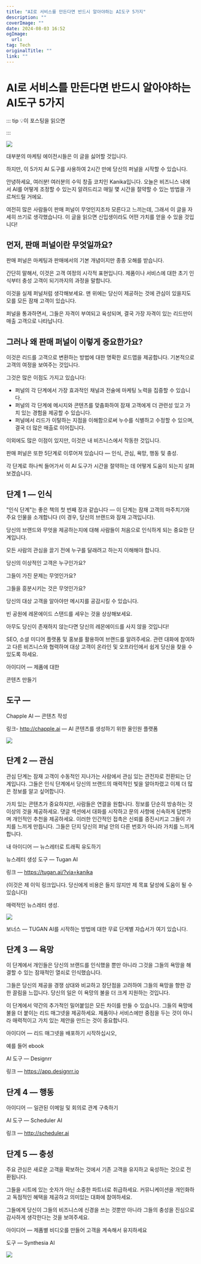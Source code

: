 ```yaml
---
title: "AI로 서비스를 만든다면 반드시 알아야하는 AI도구 5가지"
description: ""
coverImage: ""
date: 2024-08-03 16:52
ogImage: 
  url: 
tag: Tech
originalTitle: ""
link: ""
---
```




# AI로 서비스를 만든다면 반드시 알아야하는 AI도구 5가지

::: tip 💡이 포스팅을 읽으면

:::

<img src="./img/5-AI-Tools-to-launch-your-FUNNEL-in-2-hours-—-Here-is-everything-you-need-to-know_0.png" />

대부분의 마케팅 에이전시들은 이 글을 싫어할 것입니다.

하지만, 이 5가지 AI 도구를 사용하여 2시간 만에 당신의 퍼널을 시작할 수 있습니다.

안녕하세요, 여러분! 여러분의 수익 창출 코치인 Kanika입니다. 오늘은 비즈니스 내에서 AI를 어떻게 조정할 수 있는지 알려드리고 매일 몇 시간을 절약할 수 있는 방법을 가르쳐드릴 거에요.

여전히 많은 사람들이 판매 퍼널이 무엇인지조차 모른다고 느끼는데, 그래서 이 글을 자세히 쓰기로 생각했습니다. 이 글을 읽으면 신입생이라도 어떤 가치를 얻을 수 있을 것입니다!

<div class="content-ad"></div>

## 먼저, 판매 퍼널이란 무엇일까요?

판매 퍼널은 마케팅과 판매에서의 기본 개념이지만 종종 오해를 받습니다.

간단히 말해서, 이것은 고객 여정의 시각적 표현입니다. 제품이나 서비스에 대한 초기 인식부터 충성 고객이 되기까지의 과정을 말합니다.

이것을 실제 퍼널처럼 생각해보세요. 맨 위에는 당신이 제공하는 것에 관심이 있을지도 모를 모든 잠재 고객이 있습니다.

퍼널을 통과하면서, 그들은 자격이 부여되고 육성되며, 결국 가장 자격이 있는 리드만이 매출 고객으로 나타납니다.

## 그러나 왜 판매 퍼널이 이렇게 중요한가요?

<div class="content-ad"></div>

이것은 리드를 고객으로 변환하는 방법에 대한 명확한 로드맵을 제공합니다. 기본적으로 고객의 여정을 보여주는 것입니다.

그것은 많은 이점도 가지고 있습니다:

- 퍼널의 각 단계에서 가장 효과적인 채널과 전술에 마케팅 노력을 집중할 수 있습니다.
- 퍼널의 각 단계에 메시지와 콘텐츠를 맞춤화하여 잠재 고객에게 더 관련성 있고 가치 있는 경험을 제공할 수 있습니다.
- 퍼널에서 리드가 이탈하는 지점을 이해함으로써 누수를 식별하고 수정할 수 있으며, 결국 더 많은 매출로 이어집니다.

이외에도 많은 이점이 있지만, 이것은 내 비즈니스에서 작동한 것입니다.

판매 퍼널은 또한 5단계로 이루어져 있습니다 — 인식, 관심, 욕망, 행동 및 충성.

각 단계로 하나씩 들어가서 이 AI 도구가 시간을 절약하는 데 어떻게 도움이 되는지 살펴보겠습니다.

## 단계 1 — 인식

<div class="content-ad"></div>

"인식 단계"는 좋은 책의 첫 번째 장과 같습니다 — 이 단계는 잠재 고객의 마주치기와 주요 인물을 소개합니다 (이 경우, 당신의 브랜드와 잠재 고객입니다).

당신의 브랜드와 무엇을 제공하는지에 대해 사람들이 처음으로 인식하게 되는 중요한 단계입니다.

모든 사람의 관심을 끌기 전에 누구를 달래려고 하는지 이해해야 합니다.

당신의 이상적인 고객은 누구인가요?

그들이 가진 문제는 무엇인가요?

그들을 흥분시키는 것은 무엇인가요?

당신의 대상 고객을 알아야만 메시지를 공감시킬 수 있습니다.

빈 공원에 레몬에이드 스탠드를 세우는 것을 상상해보세요.

아무도 당신이 존재하지 않는다면 당신의 레몬에이드를 사지 않을 것입니다!

SEO, 소셜 미디어 플랫폼 및 홍보를 활용하여 브랜드를 알려주세요. 관련 대화에 참여하고 다른 비즈니스와 협력하며 대상 고객이 온라인 및 오프라인에서 쉽게 당신을 찾을 수 있도록 하세요.

아이디어 — 제품에 대한

콘텐츠 만들기

<div class="content-ad"></div>

## 도구 —

Chapple AI — 콘텐츠 작성

링크- http://chapple.ai — AI 콘텐츠를 생성하기 위한 올인원 플랫폼

<img src="./img/5-AI-Tools-to-launch-your-FUNNEL-in-2-hours-—-Here-is-everything-you-need-to-know_2.png" />

## 단계 2 — 관심

관심 단계는 잠재 고객이 수동적인 지나가는 사람에서 관심 있는 관전자로 전환되는 단계입니다. 그들은 인식 단계에서 당신의 브랜드의 매력적인 빛을 알아차렸고 이제 더 많은 정보를 알고 싶어합니다.

가치 있는 콘텐츠가 중요하지만, 사람들은 연결을 원합니다. 정보를 단순히 방송하는 것 이상의 것을 제공하세요. 댓글 섹션에서 대화를 시작하고 문의 사항에 신속하게 답변하며 개인적인 추천을 제공하세요. 이러한 인간적인 접촉은 신뢰를 증진시키고 그들이 가치를 느끼게 만듭니다. 그들은 단지 당신의 퍼널 안의 다른 번호가 아니라 가치를 느끼게 합니다.

내 아이디어 — 뉴스레터로 트래픽 유도하기

뉴스레터 생성 도구 — Tugan AI

링크 — https://tugan.ai/?via=kanika

(이것은 제 이익 링크입니다. 당신에게 비용은 들지 않지만 제 목표 달성에 도움이 될 수 있습니다)

매력적인 뉴스레터 생성.

<img src="./img/5-AI-Tools-to-launch-your-FUNNEL-in-2-hours-—-Here-is-everything-you-need-to-know_3.png" />

보너스 — TUGAN AI를 시작하는 방법에 대한 무료 단계별 자습서가 여기 있습니다.

<div class="content-ad"></div>

## 단계 3 — 욕망

이 단계에서 개인들은 당신의 브랜드를 인식했을 뿐만 아니라 그것을 그들의 욕망을 해결할 수 있는 잠재적인 열쇠로 인식했습니다.

그들은 당신의 제공을 경쟁 상대와 비교하고 장단점을 고려하여 그들의 욕망을 향한 강한 끌림을 느낍니다. 당신의 일은 이 욕망의 불을 더 크게 지원하는 것입니다.

이 단계에서 약간의 추가적인 밀어붙임은 모든 차이를 만들 수 있습니다. 그들의 욕망에 불을 더 붙이는 리드 매그넷을 제공하세요. 제품이나 서비스에만 중점을 두는 것이 아니라 매력적이고 가치 있는 제안을 만드는 것이 중요합니다.

아이디어 — 리드 매그넷을 배포하기 시작하십시오,

예를 들어 ebook

AI 도구 — Designrr

링크 — https://app.designrr.io

## 단계 4 — 행동

아이디어 — 일관된 이메일 및 회의로 관계 구축하기

AI 도구 — Scheduler AI

링크 — http://scheduler.ai

## 단계 5 — 충성

<div class="content-ad"></div>

주요 관심은 새로운 고객을 확보하는 것에서 기존 고객을 유지하고 육성하는 것으로 전환됩니다.

그들을 시트에 있는 숫자가 아닌 소중한 파트너로 취급하세요. 커뮤니케이션을 개인화하고 독점적인 혜택을 제공하고 의미있는 대화에 참여하세요.

그들에게 당신이 그들의 비즈니스에 신경을 쓰는 것뿐만 아니라 그들의 충성을 진심으로 감사하게 생각한다는 것을 보여주세요.

아이디어 — 제품별 비디오를 만들어 고객을 계속해서 유지하세요

도구 — Synthesia AI

<img src="./img/5-AI-Tools-to-launch-your-FUNNEL-in-2-hours-—-Here-is-everything-you-need-to-know_4.png" />
